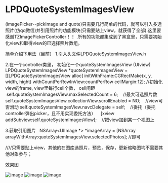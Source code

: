 # LPDQuoteSystemImagesView
(imagePicker--pickImage and quote)只需要几行简单的代码，就可以引入多选照片(仿qq微信)并引用照片的功能模块(只需要贴上view，就获得了全部).这里要感谢TZImagePickerController！！  所有的功能都集成到了黑盒里，只需要初始化view和取得view的已选择照片数组。

简单介绍下用法（目前）
1.引入头文件LPDQuoteSystemImagesView.h

2.在一个controller类里， 初始化一个quoteSystemImagesView (UIview)
LPDQuoteSystemImagesView *quoteSystemImagesView = [[LPDQuoteSystemImagesView alloc] initWithFrame:CGRectMake(x, y, width, hight) withCountPerRowInView:countPerRow cellMargin:12];
//初始化view的frame, view里每行cell个数， cell间距
    self.quoteSystemImagesView.maxSelectedCount = 6; 
    //最大可选照片数
     self.quoteSystemImagesView.collectionView.scrollEnabled = NO;
    //view可否滑动 
    self.quoteSystemImagesView.navcDelegate = self;
    //委托（委托controller弹出picker，且不用实现委托方法）
    [xview addSubview:self.quoteSystemImagesView];
    //把view加到某一个视图上
    
3.获取引用图片  
 NSArray<UIImage *> *imageArray = [NSArray arrayWithArray:quoteSystemImagesView.selectedPhotos];
 //即可
 
 ////只需要贴上view，其他的在图库选照片，预览，保存，更新缩略图均不需要其他对象参与；
 
效果图

![image](https://github.com/Assuner-Lee/LPDQuoteSystemImagesView/blob/master/效果图1.jpg)
![image](https://github.com/Assuner-Lee/LPDQuoteSystemImagesView/blob/master/效果图2.PNG)
![image](https://github.com/Assuner-Lee/LPDQuoteSystemImagesView/blob/master/效果图3.PNG)
